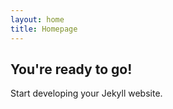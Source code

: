 ```yaml
---
layout: home
title: Homepage
---
```


## You're ready to go!

Start developing your Jekyll website.
